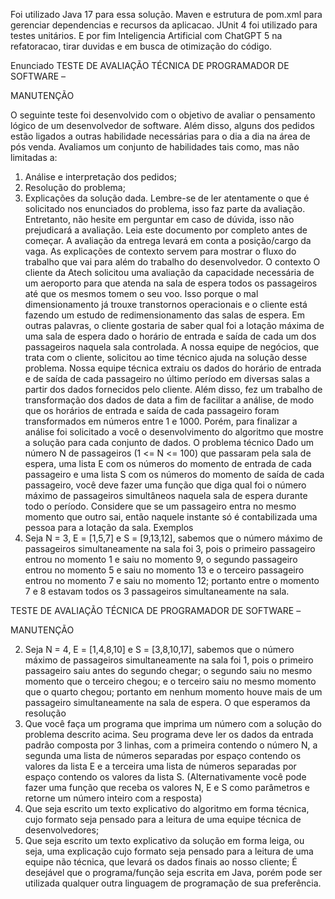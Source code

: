 Foi utilizado Java 17 para essa solução.
Maven e estrutura de pom.xml para gerenciar dependencias e recursos da aplicacao.
JUnit 4 foi utilizado para testes unitários.
E por fim Inteligencia Artificial com ChatGPT 5 na refatoracao, tirar duvidas e em busca de otimização do código.


Enunciado
TESTE DE AVALIAÇÃO TÉCNICA DE
PROGRAMADOR DE SOFTWARE –

MANUTENÇÃO

O seguinte teste foi desenvolvido com o objetivo de avaliar o pensamento lógico de um
desenvolvedor de software. Além disso, alguns dos pedidos estão ligados a outras habilidade
necessárias para o dia a dia na área de pós venda. Avaliamos um conjunto de habilidades tais
como, mas não limitadas a:
1. Análise e interpretação dos pedidos;
2. Resolução do problema;
3. Explicações da solução dada.
   Lembre-se de ler atentamente o que é solicitado nos enunciados do problema, isso faz parte da
   avaliação. Entretanto, não hesite em perguntar em caso de dúvida, isso não prejudicará a
   avaliação. Leia este documento por completo antes de começar. A avaliação da entrega levará
   em conta a posição/cargo da vaga. As explicações de contexto servem para mostrar o fluxo do
   trabalho que vai para além do trabalho do desenvolvedor.
   O contexto
   O cliente da Atech solicitou uma avaliação da capacidade necessária de um aeroporto para que
   atenda na sala de espera todos os passageiros até que os mesmos tomem o seu voo. Isso
   porque o mal dimensionamento já trouxe transtornos operacionais e o cliente está fazendo um
   estudo de redimensionamento das salas de espera. Em outras palavras, o cliente gostaria de
   saber qual foi a lotação máxima de uma sala de espera dado o horário de entrada e saída de
   cada um dos passageiros naquela sala controlada.
   A nossa equipe de negócios, que trata com o cliente, solicitou ao time técnico ajuda na solução
   desse problema. Nossa equipe técnica extraiu os dados do horário de entrada e de saída de
   cada passageiro no último período em diversas salas a partir dos dados fornecidos pelo cliente.
   Além disso, fez um trabalho de transformação dos dados de data a fim de facilitar a análise, de
   modo que os horários de entrada e saída de cada passageiro foram transformados em números
   entre 1 e 1000. Porém, para finalizar a análise foi solicitado a você o desenvolvimento do
   algoritmo que mostre a solução para cada conjunto de dados.
   O problema técnico
   Dado um número N de passageiros (1 &lt;= N &lt;= 100) que passaram pela sala de espera, uma lista
   E com os números do momento de entrada de cada passageiro e uma lista S com os números do
   momento de saída de cada passageiro, você deve fazer uma função que diga qual foi o número
   máximo de passageiros simultâneos naquela sala de espera durante todo o período. Considere
   que se um passageiro entra no mesmo momento que outro sai, então naquele instante só é
   contabilizada uma pessoa para a lotação da sala.
   Exemplos
1. Seja N = 3, E = [1,5,7] e S = [9,13,12], sabemos que o número máximo de passageiros
   simultaneamente na sala foi 3, pois o primeiro passageiro entrou no momento 1 e saiu no
   momento 9, o segundo passageiro entrou no momento 5 e saiu no momento 13 e o
   terceiro passageiro entrou no momento 7 e saiu no momento 12; portanto entre o
   momento 7 e 8 estavam todos os 3 passageiros simultaneamente na sala.

TESTE DE AVALIAÇÃO TÉCNICA DE
PROGRAMADOR DE SOFTWARE –

MANUTENÇÃO

2. Seja N = 4, E = [1,4,8,10] e S = [3,8,10,17], sabemos que o número máximo de
   passageiros simultaneamente na sala foi 1, pois o primeiro passageiro saiu antes do
   segundo chegar; o segundo saiu no mesmo momento que o terceiro chegou; e o terceiro
   saiu no mesmo momento que o quarto chegou; portanto em nenhum momento houve
   mais de um passageiro simultaneamente na sala de espera.
   O que esperamos da resolução
1. Que você faça um programa que imprima um número com a solução do problema descrito
   acima. Seu programa deve ler os dados da entrada padrão composta por 3 linhas, com a
   primeira contendo o número N, a segunda uma lista de números separadas por espaço
   contendo os valores da lista E e a terceira uma lista de números separadas por espaço
   contendo os valores da lista S. (Alternativamente você pode fazer uma função que receba
   os valores N, E e S como parâmetros e retorne um número inteiro com a resposta)
2. Que seja escrito um texto explicativo do algoritmo em forma técnica, cujo formato seja
   pensado para a leitura de uma equipe técnica de desenvolvedores;
3. Que seja escrito um texto explicativo da solução em forma leiga, ou seja, uma explicação
   cujo formato seja pensado para a leitura de uma equipe não técnica, que levará os dados
   finais ao nosso cliente;
   É desejável que o programa/função seja escrita em Java, porém pode ser utilizada qualquer outra
   linguagem de programação de sua preferência.


